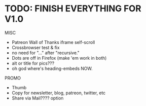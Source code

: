 # TODO: FINISH EVERYTHING FOR V1.0

MISC
* Patreon Wall of Thanks iframe self-scroll
* Crossbrowser test & fix
* no need for "..." after "recursive."
* Dots are off in Firefox (make 'em work in both)
* alt or title for pics???
* oh god where's heading-embeds NOW.

PROMO
* Thumb
* Copy for newsletter, blog, patreon, twitter, etc
* Share via Mail???? option
